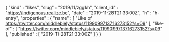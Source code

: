 {
  "kind" : "likes",
  "slug" : "2019/11/zggkh",
  "client_id" : "https://indigenous.realize.be",
  "date" : "2019-11-28T21:33:00Z",
  "h" : "h-entry",
  "properties" : {
    "name" : [ "Like of https://twitter.com/middlebiely/status/1199099713716273152?s=09" ],
    "like-of" : [ "https://twitter.com/middlebiely/status/1199099713716273152?s=09" ],
    "published" : [ "2019-11-28T21:33:00Z" ]
  }
}
